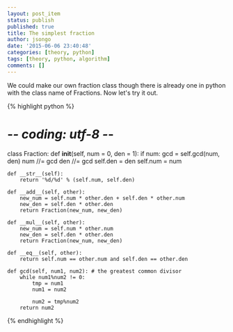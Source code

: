 ```yaml
---
layout: post_item
status: publish
published: true
title: The simplest fraction
author: jsongo
date: '2015-06-06 23:40:48'
categories: [theory, python]
tags: [theory, python, algorithm]
comments: []
---
```

We could make our own fraction class though there is already one in python with the class name of Fractions. Now let's try it out.


{% highlight python %}
# -*- coding: utf-8 -*-

class Fraction:
    def __init__(self, num = 0, den = 1):
        if num:
            gcd = self.gcd(num, den)
            num //= gcd
            den //= gcd
        self.den = den
        self.num = num

    def __str__(self):
        return '%d/%d' % (self.num, self.den)

    def __add__(self, other):
        new_num = self.num * other.den + self.den * other.num
        new_den = self.den * other.den
        return Fraction(new_num, new_den)

    def __mul__(self, other):
        new_num = self.num * other.num
        new_den = self.den * other.den
        return Fraction(new_num, new_den)

    def __eq__(self, other):
        return self.num == other.num and self.den == other.den

    def gcd(self, num1, num2): # the greatest common divisor
        while num1%num2 != 0:
            tmp = num1
            num1 = num2

            num2 = tmp%num2
        return num2
{% endhighlight %}

